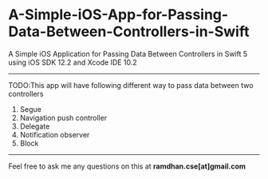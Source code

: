 # A-Simple-iOS-App-for-Passing-Data-Between-Controllers-in-Swift
A Simple iOS Application for Passing Data Between Controllers in Swift 5 using iOS SDK 12.2 and Xcode IDE 10.2

-------------

TODO:This app will have following different way to pass data between two controllers

1. Segue
2. Navigation push controller
3. Delegate
4. Notification observer
5. Block

-----------

Feel free to ask me any questions on this at **ramdhan.cse[at]gmail.com**
